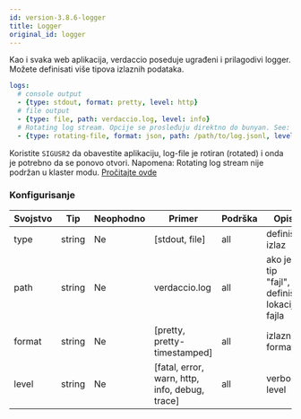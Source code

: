 ```yaml
---
id: version-3.8.6-logger
title: Logger
original_id: logger
---
```

Kao i svaka web aplikacija, verdaccio poseduje ugrađeni i prilagodivi logger. Možete definisati više tipova izlaznih podataka.

```yaml
logs:
  # console output
  - {type: stdout, format: pretty, level: http}
  # file output
  - {type: file, path: verdaccio.log, level: info}
  # Rotating log stream. Opcije se prosleđuju direktno do bunyan. See: https://github.com/trentm/node-bunyan#stream-type-rotating-file
  - {type: rotating-file, format: json, path: /path/to/log.jsonl, level: http, options: {period: 1d}}
```

Koristite `SIGUSR2` da obavestite aplikaciju, log-file je rotiran (rotated) i onda je potrebno da se ponovo otvori. Napomena: Rotating log stream nije podržan u klaster modu. [Pročitajte ovde](https://github.com/trentm/node-bunyan#stream-type-rotating-file)

### Konfigurisanje

| Svojstvo | Tip    | Neophodno | Primer                                         | Podrška | Opis                                       |
| -------- | ------ | --------- | ---------------------------------------------- | ------- | ------------------------------------------ |
| type     | string | Ne        | [stdout, file]                                 | all     | definiše izlaz                             |
| path     | string | Ne        | verdaccio.log                                  | all     | ako je tip "fajl", definiše lokaciju fajla |
| format   | string | Ne        | [pretty, pretty-timestamped]                   | all     | izlazni format                             |
| level    | string | Ne        | [fatal, error, warn, http, info, debug, trace] | all     | verbose level                              |